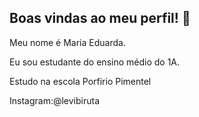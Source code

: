 ## Boas vindas ao meu perfil! 🎸

Meu nome é Maria Eduarda.

Eu sou estudante do ensino médio do 1A.

Estudo na escola Porfirio Pimentel

Instagram:@levibiruta
